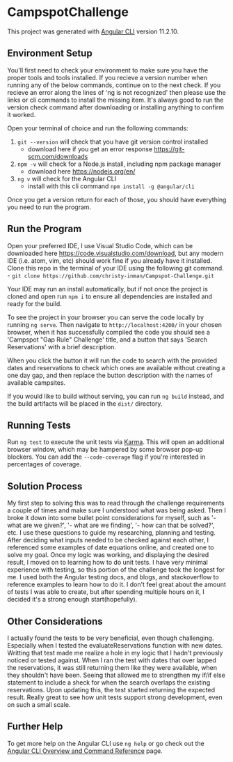 # CampspotChallenge

This project was generated with [Angular CLI](https://github.com/angular/angular-cli) version 11.2.10.

## Environment Setup

You'll first need to check your environment to make sure you have the proper tools and tools installed. If you recieve a version number when running any of the below commands, continue on to the next check. If you recieve an error along the lines of 'ng is not recognized' then please use the links or cli commands to install the missing item. It's always good to run the version check command after downloading or installing anything to confirm it worked.

Open your terminal of choice and run the following commands:

1. `git --version` will check that you have git version control installed
      - download here if you get an error response https://git-scm.com/downloads
2. `npm -v` will check for a Node.js install, including npm package manager
      - download here https://nodejs.org/en/
3. `ng v` will check for the Angular CLI
      - install with this cli command `npm install -g @angular/cli`
      
Once you get a version return for each of those, you should have everything you need to run the program.

## Run the Program

Open your preferred IDE, I use Visual Studio Code, which can be downloaded here https://code.visualstudio.com/download, but any modern IDE (i.e. atom, vim, etc) should work fine if you already have it installed. Clone this repo in the terminal of your IDE using the following git command.
      - `git clone https://github.com/christy-inman/Campspot-Challenge.git`
      
Your IDE may run an install automatically, but if not once the project is cloned and open run `npm i` to ensure all dependencies are installed and ready for the build.

To see the project in your browser you can serve the code locally by running `ng serve`. Then navigate to `http://localhost:4200/` in your chosen browser, when it has successfully compiled the code you should see a 'Campspot "Gap Rule" Challenge' title, and a button that says 'Search Reservations' with a brief description.

When you click the button it will run the code to search with the provided dates and reservations to check which ones are available without creating a one day gap, and then replace the button description with the names of available campsites.


If you would like to build without serving, you can run `ng build` instead, and the build artifacts will be placed in the `dist/` directory.


## Running Tests

Run `ng test` to execute the unit tests via [Karma](https://karma-runner.github.io). This will open an additional browser window, which may be hampered by some browser pop-up blockers.
You can add the `--code-coverage` flag if you're interested in percentages of coverage.


## Solution Process

My first step to solving this was to read through the challenge requirements a couple of times and make sure I understood what was being asked. Then I broke it down into some bullet point considerations for myself, such as '- what are we given?', '- what are we finding', '- how can that be solved?', etc. I use these questions to guide my researching, planning and testing. After deciding what inputs needed to be checked against each other, I referenced some examples of date equations online, and created one to solve my goal. Once my logic was working, and displaying the desired result, I moved on to learning how to do unit tests. I have very minimal experience with testing, so this portion of the challenge took the longest for me. I used both the Angular testing docs, and blogs, and stackoverflow to reference examples to learn how to do it. I don't feel great about the amount of tests I was able to create, but after spending multiple hours on it, I decided it's a strong enough start(hopefully).

## Other Considerations

I actually found the tests to be very beneficial, even though challenging. Especially when I tested the evaluateReservations function with new dates. Writting that test made me realize a hole in my logic that I hadn't previously noticed or tested against. When I ran the test with dates that over lapped the reservations, it was still returning them like they were available, when they shouldn't have been. Seeing that allowed me to strengthen my if/if else statement to include a sheck for when the search overlaps the existing reservations. Upon updating this, the test started returning the expected result. Really great to see how unit tests support strong development, even on such a small scale.

## Further Help

To get more help on the Angular CLI use `ng help` or go check out the [Angular CLI Overview and Command Reference](https://angular.io/cli) page.
